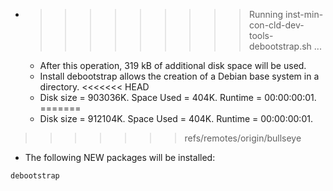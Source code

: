 * >>>>>>>>> Running inst-min-con-cld-dev-tools-debootstrap.sh ...
  * After this operation, 319 kB of additional disk space will be used.
  * Install debootstrap allows the creation of a Debian base system in a directory.
<<<<<<< HEAD
  * Disk size = 903036K. Space Used = 404K. Runtime = 00:00:00:01.
=======
  * Disk size = 912104K. Space Used = 404K. Runtime = 00:00:00:01.
>>>>>>> refs/remotes/origin/bullseye
  * The following NEW packages will be installed:
  ```bash
debootstrap
  ```
